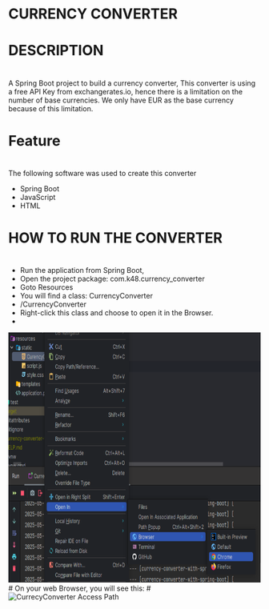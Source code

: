 # CURRENCY CONVERTER
#
# DESCRIPTION
#
A Spring Boot project to build a currency converter, 
This converter is using a free API Key from exchangerates.io, hence there is a 
limitation on the number of  base currencies. We only have EUR as 
the base currency because of this limitation.
#
# Feature
#
The following software was used to create this converter
+ Spring Boot
+ JavaScript
+ HTML
#
# HOW TO RUN THE CONVERTER
#
+ Run the application from Spring Boot,
+ Open the project package: com.k48.currency_converter
+ Goto Resources
+ You will find a class: CurrencyConverter
+ /CurrencyConverter
+ Right-click this class and choose to open it in the Browser.
+ 
<img src = "https://github.com/Fonbod1/currency-converter/blob/master/ScreenShots/Run%20Currency%20Converter.png?raw=true" alt = "CurrecyConverter Access Path" width = "900" height = "500">
#
On your web Browser, you will see this:
#
<img src = "" alt = "CurrecyConverter Access Path" width = "900" height = "500">





